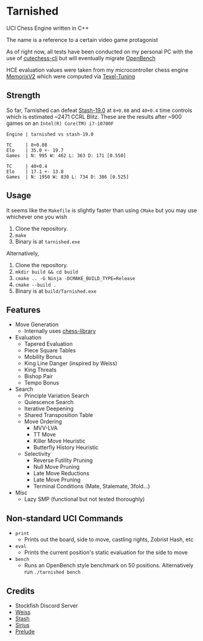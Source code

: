 
# Tarnished
UCI Chess Engine written in C++

The name is a reference to a certain video game protagonist

As of right now, all tests have been conducted on my personal PC with the use of [cutechess-cli](https://github.com/cutechess/cutechess/tree/master) but will eventually migrate [OpenBench](https://github.com/AndyGrant/OpenBench)

HCE evaluation values were taken from my microcontroller chess engine [MemorixV2](https://github.com/Bobingstern/MemorixV2) which were computed via [Texel-Tuning](https://github.com/AndyGrant/Ethereal/blob/master/Tuning.pdf)

## Strength
So far, Tarnished can defeat [Stash-19.0](https://gitlab.com/mhouppin/stash-bot) at `8+0.08` and `40+0.4` time controls which is estimated ~2471 CCRL Blitz. These are the results after ~900 games on an `Intel(R) Core(TM) i7-10700F`

`Engine | tarnished vs stash-19.0`

```
TC     | 8+0.08
Elo    | 35.0 +- 19.7
Games  | N: 995 W: 462 L: 363 D: 171 [0.550]
```
```
TC     | 40+0.4
Elo    | 17.1 +- 13.8
Games  | N: 1950 W: 830 L: 734 D: 386 [0.525]
``` 

## Usage
It seems like the `Makefile` is slightly faster than using `CMake` but you may use whichever one you wish 
1. Clone the repository.
2. `make`
3. Binary is at `tarnished.exe`

Alternatively,

1. Clone the repository.
2. `mkdir build && cd build`
3. `cmake .. -G Ninja -DCMAKE_BUILD_TYPE=Release`
4. `cmake --build .`
5. Binary is at `build/Tarnished.exe`

## Features

- Move Generation
    - Internally uses [chess-library](https://disservin.github.io/chess-library/)
- Evaluation
    - Tapered Evaluation
    - Piece Square Tables
    - Mobility Bonus
    - King Line Danger (inspired by Weiss)
    - King Threats
    - Bishop Pair
    - Tempo Bonus
- Search
    - Principle Variation Search
    - Quiescence Search
    - Iterative Deepening
    - Shared Transposition Table
    - Move Ordering
        - MVV-LVA
        - TT Move
        - Killer Move Heuristic 
        - Butterfly History Heuristic
    - Selectivity
        - Reverse Futility Pruning
        - Null Move Pruning
        - Late Move Reductions
        - Late Move Pruning
        - Terminal Conditions (Mate, Stalemate, 3fold...)
 - Misc
     - Lazy SMP (functional but not tested thoroughly)

## Non-standard UCI Commands

- `print`
    - Prints out the board, side to move, castling rights, Zobrist Hash, etc
- `eval`
    - Prints the current position's static evaluation for the side to move
- `bench`
    - Runs an OpenBench style benchmark on 50 positions. Alternatively run `./tarnished bench`

## Credits
- Stockfish Discord Server
- [Weiss](https://github.com/TerjeKir/Weiss)
- [Stash](https://github.com/mhouppin/stash-bot)
- [Sirius](https://github.com/mcthouacbb/Sirius)
- [Prelude](https://git.nocturn9x.space/Quinniboi10/Prelude)
